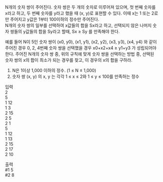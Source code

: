N개의 숫자 쌍이 주어진다. 숫자 쌍은 두 개의 숫자로 이루어져 있으며, 첫 번째 숫자를 x라고 하고, 두 번째 숫자를 y라고 했을 때 (x, y)로 표현할 수 있다. 이때 x는 1 또는 2로만 주어지고 y값은 1부터 100이하의 정수만 주어진다.  
N개의 숫자 쌍의 일부를 선택하여 x값들의 합을 Sx라고 하고, 선택되지 않은 나머지 숫자 쌍들의 y값들의 합을 Sy라고 할때, Sx ≥ Sy 를 만족해야 한다.

예를 들어 N이 5인 숫자 쌍이 (x0, y0), (x1, y1), (x2, y2), (x3, y3), (x4, y4) 와 같이 주어진 경우 0, 2, 4번째 숫자 쌍을 선택했을 경우 x0+x2+x4 ≥ y1+y3 가 성립되어야 한다. 주어진 N개의 숫자 쌍 중, 위의 규칙에 맞게 숫자 쌍을 선택하는 방법 중, 선택된 숫자 쌍의 x의 합이 최소가 되는 경우를 찾고, 이 경우의 x의 합을 구하라.

1) N은 1이상 1,000 이하의 정수. (1 ≤ N ≤ 1,000)
2) 숫자 쌍 (x, y) 의 x, y 는 각각 1 ≤ x ≤ 2와 1 ≤ y ≤ 100를 만족하는 정수

입력  
2  
5  
1 12  
1 3  
2 15  
2 5  
2 1  
5  
1 12  
1 13  
2 15  
2 17  
2 10  

출력  
#1 5  
#2 8  